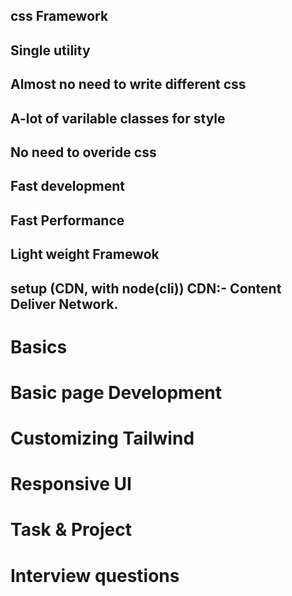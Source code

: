 ## css Framework

## Single utility

## Almost no need to write different css

## A-lot of varilable classes for style

## No need to overide css

## Fast development

## Fast Performance

## Light weight Framewok

## setup (CDN, with node(cli)) CDN:- Content Deliver Network.

# Basics

# Basic page Development

# Customizing Tailwind

# Responsive UI

# Task & Project

# Interview questions
